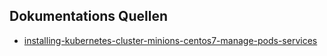 

## Dokumentations Quellen 
* [installing-kubernetes-cluster-minions-centos7-manage-pods-services](https://severalnines.com/blog/installing-kubernetes-cluster-minions-centos7-manage-pods-services)